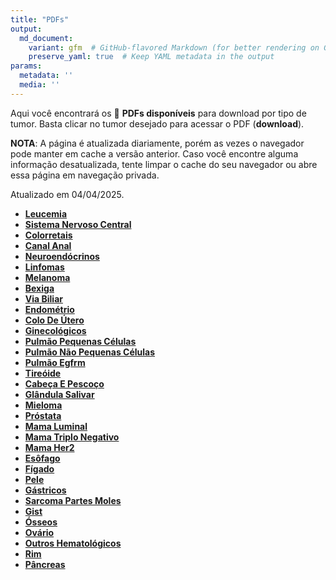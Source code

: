 ```yaml
---
title: "PDFs"
output: 
  md_document:
    variant: gfm  # GitHub-flavored Markdown (for better rendering on GitHub)
    preserve_yaml: true  # Keep YAML metadata in the output
params:
  metadata: ''
  media: ''
---
```


<script async src="https://scripts.simpleanalyticscdn.com/latest.js"></script>

Aqui você encontrará os 📝 **PDFs disponíveis** para download por tipo
de tumor. Basta clicar no tumor desejado para acessar o PDF
(**download**).

**NOTA**: A página é atualizada diariamente, porém as vezes o navegador
pode manter em cache a versão anterior. Caso você encontre alguma
informação desatualizada, tente limpar o cache do seu navegador ou abre
essa página em navegação privada.

Atualizado em 04/04/2025.

- [**Leucemia**](https://coeoralmeds-e768.restdb.io/media/67ef6d52f63b804800170f32?download=true)
- [**Sistema Nervoso
  Central**](https://coeoralmeds-e768.restdb.io/media/67ef6d54f63b804800170f35?download=true)
- [**Colorretais**](https://coeoralmeds-e768.restdb.io/media/67ef6d57f63b804800170f3a?download=true)
- [**Canal
  Anal**](https://coeoralmeds-e768.restdb.io/media/67ef6d58f63b804800170f3c?download=true)
- [**Neuroendócrinos**](https://coeoralmeds-e768.restdb.io/media/67ef6d5af63b804800170f3e?download=true)
- [**Linfomas**](https://coeoralmeds-e768.restdb.io/media/67ef6d5bf63b804800170f40?download=true)
- [**Melanoma**](https://coeoralmeds-e768.restdb.io/media/67ef6d5cf63b804800170f42?download=true)
- [**Bexiga**](https://coeoralmeds-e768.restdb.io/media/67ef6d5ef63b804800170f44?download=true)
- [**Via
  Biliar**](https://coeoralmeds-e768.restdb.io/media/67ef6d5ff63b804800170f46?download=true)
- [**Endométrio**](https://coeoralmeds-e768.restdb.io/media/67ef6d60f63b804800170f48?download=true)
- [**Colo De
  Útero**](https://coeoralmeds-e768.restdb.io/media/67ef6d62f63b804800170f4a?download=true)
- [**Ginecológicos**](https://coeoralmeds-e768.restdb.io/media/67ef6d63f63b804800170f4c?download=true)
- [**Pulmão Pequenas
  Células**](https://coeoralmeds-e768.restdb.io/media/67ef6d65f63b804800170f4e?download=true)
- [**Pulmão Não Pequenas
  Células**](https://coeoralmeds-e768.restdb.io/media/67ef6d66f63b804800170f50?download=true)
- [**Pulmão
  Egfrm**](https://coeoralmeds-e768.restdb.io/media/67ef6d68f63b804800170f55?download=true)
- [**Tireóide**](https://coeoralmeds-e768.restdb.io/media/67ef6d6af63b804800170f59?download=true)
- [**Cabeça E
  Pescoço**](https://coeoralmeds-e768.restdb.io/media/67ef6d6cf63b804800170f5b?download=true)
- [**Glândula
  Salivar**](https://coeoralmeds-e768.restdb.io/media/67ef6d6df63b804800170f5d?download=true)
- [**Mieloma**](https://coeoralmeds-e768.restdb.io/media/67ef6d6ef63b804800170f5f?download=true)
- [**Próstata**](https://coeoralmeds-e768.restdb.io/media/67ef6d70f63b804800170f61?download=true)
- [**Mama
  Luminal**](https://coeoralmeds-e768.restdb.io/media/67ef6d73f63b804800170f65?download=true)
- [**Mama Triplo
  Negativo**](https://coeoralmeds-e768.restdb.io/media/67ef6d74f63b804800170f67?download=true)
- [**Mama
  Her2**](https://coeoralmeds-e768.restdb.io/media/67ef6d75f63b804800170f69?download=true)
- [**Esôfago**](https://coeoralmeds-e768.restdb.io/media/67ef6d77f63b804800170f6b?download=true)
- [**Fígado**](https://coeoralmeds-e768.restdb.io/media/67ef6d78f63b804800170f6d?download=true)
- [**Pele**](https://coeoralmeds-e768.restdb.io/media/67ef6d7af63b804800170f6f?download=true)
- [**Gástricos**](https://coeoralmeds-e768.restdb.io/media/67ef6d7bf63b804800170f71?download=true)
- [**Sarcoma Partes
  Moles**](https://coeoralmeds-e768.restdb.io/media/67ef6d7df63b804800170f73?download=true)
- [**Gist**](https://coeoralmeds-e768.restdb.io/media/67ef6d7ef63b804800170f75?download=true)
- [**Ósseos**](https://coeoralmeds-e768.restdb.io/media/67ef6d7ff63b804800170f77?download=true)
- [**Ovário**](https://coeoralmeds-e768.restdb.io/media/67ef6d81f63b804800170f79?download=true)
- [**Outros
  Hematológicos**](https://coeoralmeds-e768.restdb.io/media/67ef6d82f63b804800170f7b?download=true)
- [**Rim**](https://coeoralmeds-e768.restdb.io/media/67ef6d83f63b804800170f7d?download=true)
- [**Pâncreas**](https://coeoralmeds-e768.restdb.io/media/67ef6d85f63b804800170f7f?download=true)
